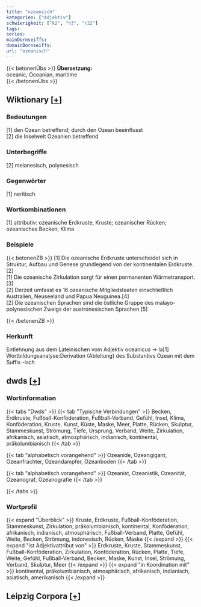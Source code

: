 ```yaml
---
title: "ozeanisch"
kategorien: ["Adjektiv"]
schwierigkeit: ["k2", "h3", "r22"]
tags:
series:
mainDornseiffs:
domainDornseiffs:
url: "ozeanisch"
---
```


{{< betonenÜbs >}}
**Übersetzung:**  
oceanic, Oceanian, maritime  
{{< /betonenÜbs >}}

## Wiktionary [[+](https://de.wiktionary.org/wiki/ozeanisch)]

### Bedeutungen
[1] den Ozean betreffend; durch den Ozean beeinflusst  
[2] die Inselwelt Ozeanien betreffend  

### Unterbegriffe
[2] melanesisch, polynesisch  

### Gegenwörter
[1] neritisch  

### Wortkombinationen
[1] attributiv: ozeanische Erdkruste, Kruste; ozeanischer Rücken; ozeanisches Becken, Klima  

### Beispiele
{{< betonenZB >}}
[1] Die ozeanische Erdkruste unterscheidet sich in Struktur, Aufbau und Genese grundlegend von der kontinentalen Erdkruste.[2]  
[1] Die ozeanische Zirkulation sorgt für einen permanenten Wärmetransport.[3]  
[2] Derzeit umfasst es 16 ozeanische Mitgliedstaaten einschließlich Australien, Neuseeland und Papua Neuguinea.[4]  
[2] Die ozeanischen Sprachen sind die östliche Gruppe des malayo-polynesischen Zweigs der austronesischen Sprachen.[5]  

{{< /betonenZB >}}
### Herkunft
Entlehnung aus dem Lateinischen vom Adjektiv oceanicus → la[1]  
Wortbildungsanalyse:Derivation (Ableitung) des Substantivs Ozean mit dem Suffix -isch  



## dwds [[+](https://www.dwds.de/wb/ozeanisch)]

### Wortinformation
{{< tabs "Dwds" >}}
{{< tab "Typische Verbindungen" >}}
Becken, Erdkruste, Fußball-Konföderation, Fußball-Verband, Gefühl, Insel, Klima, Konföderation, Kruste, Kunst, Küste, Maske, Meer, Platte, Rücken, Skulptur, Stammeskunst, Strömung, Tiefe, Ursprung, Verband, Weite, Zirkulation, afrikanisch, asiatisch, atmosphärisch, indianisch, kontinental, präkolumbianisch
{{< /tab >}}

{{< tab "alphabetisch vorangehend" >}}
Ozeanide, Ozeangigant, Ozeanfrachter, Ozeandampfer, Ozeanboden
{{< /tab >}}

{{< tab "alphabetisch vorangehend" >}}
Ozeanist, Ozeanistik, Ozeanität, Ozeanograf, Ozeanografie
{{< /tab >}}

{{< /tabs >}}

### Wortprofil
{{< expand "Überblick" >}} Kruste, Erdkruste, Fußball-Konföderation, Stammeskunst, Zirkulation, präkolumbianisch, kontinental, Konföderation, afrikanisch, indianisch, atmosphärisch, Fußball-Verband, Platte, Gefühl, Weite, Becken, Strömung, indonesisch, Rücken, Maske {{< /expand >}}
{{< expand "ist Adjektivattribut von" >}} Erdkruste, Kruste, Stammeskunst, Fußball-Konföderation, Zirkulation, Konföderation, Rücken, Platte, Tiefe, Weite, Gefühl, Fußball-Verband, Becken, Maske, Kunst, Insel, Strömung, Verband, Skulptur, Meer {{< /expand >}}
{{< expand "in Koordination mit" >}} kontinental, präkolumbianisch, atmosphärisch, afrikanisch, indianisch, asiatisch, amerikanisch {{< /expand >}}

## Leipzig Corpora [[+](https://corpora.uni-leipzig.de/en/res?word=ozeanisch&corpusId=deu_newscrawl-public_2018)]

